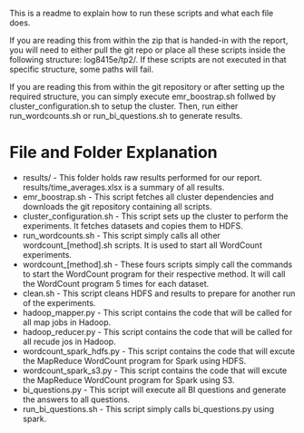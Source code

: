 This is a readme to explain how to run these scripts and what each file does. 

If you are reading this from within the zip that is handed-in with the report, you will need to either pull the git repo or place all these scripts inside the following structure: log8415e/tp2/. If these scripts are not executed in that specific structure, some paths will fail. 

If you are reading this from within the git repository or after setting up the required structure, you can simply execute emr_boostrap.sh follwed by cluster_configuration.sh to setup the cluster. Then, run either run_wordcounts.sh or run_bi_questions.sh to generate results. 

# File and Folder Explanation
  - results/ - This folder holds raw results performed for our report. results/time_averages.xlsx is a summary of all results.
  - emr_boostrap.sh - This script fetches all cluster dependencies and downloads the git repository containing all scripts. 
  - cluster_configuration.sh - This script sets up the cluster to perform the experiments. It fetches datasets and copies them to HDFS.
  - run_wordcounts.sh - This script simply calls all other wordcount_[method].sh scripts. It is used to start all WordCount experiments.
  - wordcount_[method].sh - These fours scripts simply call the commands to start the WordCount program for their respective method. It will call the WordCount program 5 times for each dataset.
  - clean.sh - This script cleans HDFS and results to prepare for another run of the experiments.
  - hadoop_mapper.py - This script contains the code that will be called for all map jobs in Hadoop.
  - hadoop_reducer.py - This script contains the code that will be called for all recude jos in Hadoop.
  - wordcount_spark_hdfs.py - This script contains the code that will excute the MapReduce WordCount program for Spark using HDFS.
  - wordcount_spark_s3.py - This script contains the code that will excute the MapReduce WordCount program for Spark using S3.
  - bi_questions.py - This script will execute all BI questions and generate the answers to all questions.
  - run_bi_questions.sh - This script simply calls bi_questions.py using spark.

